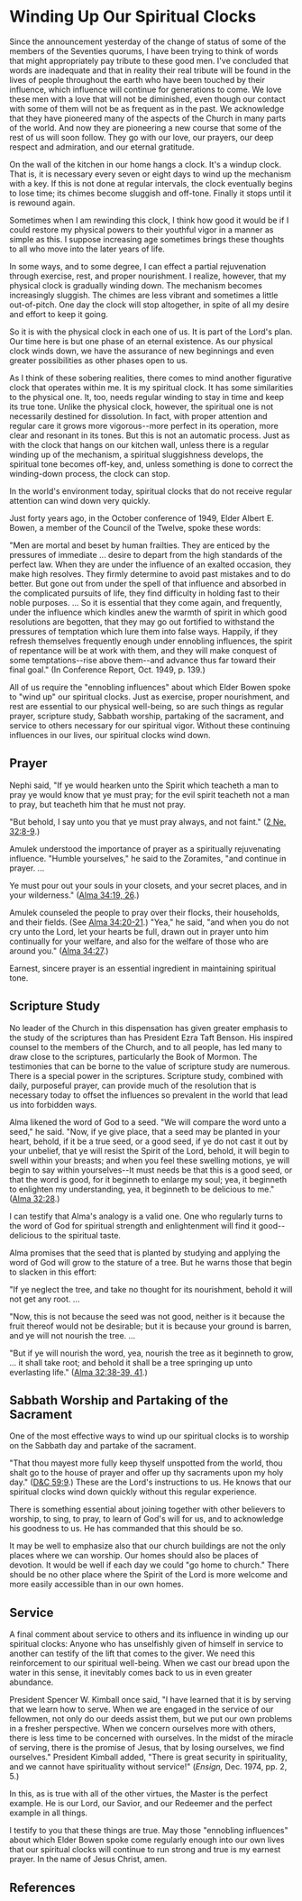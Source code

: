 # Winding Up Our Spiritual Clocks

Since the announcement yesterday of the change of status of some of the
members of the Seventies quorums, I have been trying to think of words that
might appropriately pay tribute to these good men. I've concluded that words
are inadequate and that in reality their real tribute will be found in the
lives of people throughout the earth who have been touched by their influence,
which influence will continue for generations to come. We love these men with
a love that will not be diminished, even though our contact with some of them
will not be as frequent as in the past. We acknowledge that they have
pioneered many of the aspects of the Church in many parts of the world. And
now they are pioneering a new course that some of the rest of us will soon
follow. They go with our love, our prayers, our deep respect and admiration,
and our eternal gratitude.

On the wall of the kitchen in our home hangs a clock. It's a windup clock.
That is, it is necessary every seven or eight days to wind up the mechanism
with a key. If this is not done at regular intervals, the clock eventually
begins to lose time; its chimes become sluggish and off-tone. Finally it stops
until it is rewound again.

Sometimes when I am rewinding this clock, I think how good it would be if I
could restore my physical powers to their youthful vigor in a manner as simple
as this. I suppose increasing age sometimes brings these thoughts to all who
move into the later years of life.

In some ways, and to some degree, I can effect a partial rejuvenation through
exercise, rest, and proper nourishment. I realize, however, that my physical
clock is gradually winding down. The mechanism becomes increasingly sluggish.
The chimes are less vibrant and sometimes a little out-of-pitch. One day the
clock will stop altogether, in spite of all my desire and effort to keep it
going.

So it is with the physical clock in each one of us. It is part of the Lord's
plan. Our time here is but one phase of an eternal existence. As our physical
clock winds down, we have the assurance of new beginnings and even greater
possibilities as other phases open to us.

As I think of these sobering realities, there comes to mind another figurative
clock that operates within me. It is my spiritual clock. It has some
similarities to the physical one. It, too, needs regular winding to stay in
time and keep its true tone. Unlike the physical clock, however, the spiritual
one is not necessarily destined for dissolution. In fact, with proper
attention and regular care it grows more vigorous--more perfect in its
operation, more clear and resonant in its tones. But this is not an automatic
process. Just as with the clock that hangs on our kitchen wall, unless there
is a regular winding up of the mechanism, a spiritual sluggishness develops,
the spiritual tone becomes off-key, and, unless something is done to correct
the winding-down process, the clock can stop.

In the world's environment today, spiritual clocks that do not receive regular
attention can wind down very quickly.

Just forty years ago, in the October conference of 1949, Elder Albert E.
Bowen, a member of the Council of the Twelve, spoke these words:

"Men are mortal and beset by human frailties. They are enticed by the
pressures of immediate ... desire to depart from the high standards of the
perfect law. When they are under the influence of an exalted occasion, they
make high resolves. They firmly determine to avoid past mistakes and to do
better. But gone out from under the spell of that influence and absorbed in
the complicated pursuits of life, they find difficulty in holding fast to
their noble purposes. ... So it is essential that they come again, and
frequently, under the influence which kindles anew the warmth of spirit in
which good resolutions are begotten, that they may go out fortified to
withstand the pressures of temptation which lure them into false ways.
Happily, if they refresh themselves frequently enough under ennobling
influences, the spirit of repentance will be at work with them, and they will
make conquest of some temptations--rise above them--and advance thus far
toward their final goal." (In Conference Report, Oct. 1949, p. 139.)

All of us require the "ennobling influences" about which Elder Bowen spoke to
"wind up" our spiritual clocks. Just as exercise, proper nourishment, and rest
are essential to our physical well-being, so are such things as regular
prayer, scripture study, Sabbath worship, partaking of the sacrament, and
service to others necessary for our spiritual vigor. Without these continuing
influences in our lives, our spiritual clocks wind down.

## Prayer

Nephi said, "If ye would hearken unto the Spirit which teacheth a man to pray
ye would know that ye must pray; for the evil spirit teacheth not a man to
pray, but teacheth him that he must not pray.

"But behold, I say unto you that ye must pray always, and not faint." ([2 Ne.
32:8-9](/scriptures/bofm/2-ne/32.8-9?lang=eng#7).)

Amulek understood the importance of prayer as a spiritually rejuvenating
influence. "Humble yourselves," he said to the Zoramites, "and continue in
prayer. ...

Ye must pour out your souls in your closets, and your secret places, and in
your wilderness." ([Alma 34:19,
26](/scriptures/bofm/alma/34.19,26?lang=eng#18).)

Amulek counseled the people to pray over their flocks, their households, and
their fields. (See [Alma
34:20-21](/scriptures/bofm/alma/34.20-21?lang=eng#19).) "Yea," he said, "and
when you do not cry unto the Lord, let your hearts be full, drawn out in
prayer unto him continually for your welfare, and also for the welfare of
those who are around you." ([Alma
34:27](/scriptures/bofm/alma/34.27?lang=eng#26).)

Earnest, sincere prayer is an essential ingredient in maintaining spiritual
tone.

## Scripture Study

No leader of the Church in this dispensation has given greater emphasis to the
study of the scriptures than has President Ezra Taft Benson. His inspired
counsel to the members of the Church, and to all people, has led many to draw
close to the scriptures, particularly the Book of Mormon. The testimonies that
can be borne to the value of scripture study are numerous. There is a special
power in the scriptures. Scripture study, combined with daily, purposeful
prayer, can provide much of the resolution that is necessary today to offset
the influences so prevalent in the world that lead us into forbidden ways.

Alma likened the word of God to a seed. "We will compare the word unto a
seed," he said. "Now, if ye give place, that a seed may be planted in your
heart, behold, if it be a true seed, or a good seed, if ye do not cast it out
by your unbelief, that ye will resist the Spirit of the Lord, behold, it will
begin to swell within your breasts; and when you feel these swelling motions,
ye will begin to say within yourselves--It must needs be that this is a good
seed, or that the word is good, for it beginneth to enlarge my soul; yea, it
beginneth to enlighten my understanding, yea, it beginneth to be delicious to
me." ([Alma 32:28](/scriptures/bofm/alma/32.28?lang=eng#27).)

I can testify that Alma's analogy is a valid one. One who regularly turns to
the word of God for spiritual strength and enlightenment will find it good--
delicious to the spiritual taste.

Alma promises that the seed that is planted by studying and applying the word
of God will grow to the stature of a tree. But he warns those that begin to
slacken in this effort:

"If ye neglect the tree, and take no thought for its nourishment, behold it
will not get any root. ...

"Now, this is not because the seed was not good, neither is it because the
fruit thereof would not be desirable; but it is because your ground is barren,
and ye will not nourish the tree. ...

"But if ye will nourish the word, yea, nourish the tree as it beginneth to
grow, ... it shall take root; and behold it shall be a tree springing up unto
everlasting life." ([Alma 32:38-39,
41](/scriptures/bofm/alma/32.38-39,41?lang=eng#37).)

## Sabbath Worship and Partaking of the Sacrament

One of the most effective ways to wind up our spiritual clocks is to worship
on the Sabbath day and partake of the sacrament.

"That thou mayest more fully keep thyself unspotted from the world, thou shalt
go to the house of prayer and offer up thy sacraments upon my holy day."
([D&amp;C 59:9](/scriptures/dc-testament/dc/59.9?lang=eng#8).) These are the
Lord's instructions to us. He knows that our spiritual clocks wind down
quickly without this regular experience.

There is something essential about joining together with other believers to
worship, to sing, to pray, to learn of God's will for us, and to acknowledge
his goodness to us. He has commanded that this should be so.

It may be well to emphasize also that our church buildings are not the only
places where we can worship. Our homes should also be places of devotion. It
would be well if each day we could "go home to church." There should be no
other place where the Spirit of the Lord is more welcome and more easily
accessible than in our own homes.

## Service

A final comment about service to others and its influence in winding up our
spiritual clocks: Anyone who has unselfishly given of himself in service to
another can testify of the lift that comes to the giver. We need this
reinforcement to our spiritual well-being. When we cast our bread upon the
water in this sense, it inevitably comes back to us in even greater abundance.

President Spencer W. Kimball once said, "I have learned that it is by serving
that we learn how to serve. When we are engaged in the service of our
fellowmen, not only do our deeds assist them, but we put our own problems in a
fresher perspective. When we concern ourselves more with others, there is less
time to be concerned with ourselves. In the midst of the miracle of serving,
there is the promise of Jesus, that by losing ourselves, we find ourselves."
President Kimball added, "There is great security in spirituality, and we
cannot have spirituality without service!" (_Ensign,_ Dec. 1974, pp. 2, 5.)

In this, as is true with all of the other virtues, the Master is the perfect
example. He is our Lord, our Savior, and our Redeemer and the perfect example
in all things.

I testify to you that these things are true. May those "ennobling influences"
about which Elder Bowen spoke come regularly enough into our own lives that
our spiritual clocks will continue to run strong and true is my earnest
prayer. In the name of Jesus Christ, amen.

## References

